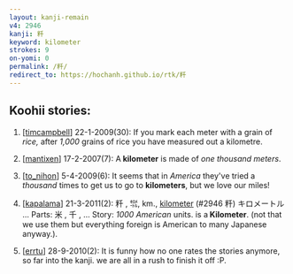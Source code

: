 ```yaml
---
layout: kanji-remain
v4: 2946
kanji: 粁
keyword: kilometer
strokes: 9
on-yomi: 0
permalink: /粁/
redirect_to: https://hochanh.github.io/rtk/粁
---
```


## Koohii stories: 

1) [<a href="http://kanji.koohii.com/profile/timcampbell">timcampbell</a>] 22-1-2009(30): If you mark each meter with a grain of <em>rice,</em> after <em>1,000</em> grains of rice you have measured out a kilometre.

2) [<a href="http://kanji.koohii.com/profile/mantixen">mantixen</a>] 17-2-2007(7): A<strong> kilometer</strong> is made of <em>one thousand meters</em>.

3) [<a href="http://kanji.koohii.com/profile/to_nihon">to_nihon</a>] 5-4-2009(6): It seems that in <em>America</em> they&#039;ve tried a <em>thousand</em> times to get us to go to <strong>kilometers</strong>, but we love our miles!

4) [<a href="http://kanji.koohii.com/profile/kapalama">kapalama</a>] 21-3-2011(2): 粁 , ㌖, km., <a href="../v4/2946.html">kilometer</a> (#2946 粁) キロメートル ... Parts: 米 , 千 , ... Story: <em>1000 American</em> units. is a<strong> Kilometer</strong>. (not that we use them but everything foreign is American to many Japanese anyway.).

5) [<a href="http://kanji.koohii.com/profile/errtu">errtu</a>] 28-9-2010(2): It is funny how no one rates the stories anymore, so far into the kanji. we are all in a rush to finish it off :P.


